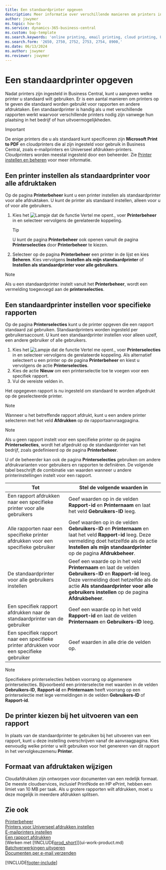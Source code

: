 ```yaml
---
title: Een standaardprinter opgeven
description: Meer informatie over verschillende manieren om printers in te stellen die standaard worden gebruikt voor afdruktaken.
author: jswymer
ms.topic: how-to
ms.service: dynamics-365-business-central
ms.custom: bap-template
ms.search.keywords: 'online printing, email printing, cloud printing, Universal Print'
ms.search.form: '2650, 2750, 2752, 2753, 2754, 8900,'
ms.date: 06/13/2024
ms.author: jswymer
ms.reviewer: jswymer
---
```

# <a name="specify-a-default-printer"></a><a name="default"></a>Een standaardprinter opgeven

Nadat printers zijn ingesteld in Business Central, kunt u aangeven welke printer u standaard wilt gebruiken. Er is een aantal manieren om printers op te geven die standaard worden gebruikt voor rapporten en andere afdruktaken. Een standaardprinter is handig als u met verschillende rapporten werkt waarvoor verschillende printers nodig zijn vanwege hun plaatsing in het bedrijf of hun uitvoermogelijkheden.

> [!IMPORTANT]
> De enige printers die u als standaard kunt specificeren zijn **Microsoft Print to PDF** en cloudprinters die al zijn ingesteld voor gebruik in Business Central, zoals e-mailprinters en Universeel afdrukken-printers. Cloudprinters worden meestal ingesteld door een beheerder. Zie [Printer instellen en beheren](admin-printer-setup-overview.md) voor meer informatie.

## <a name="set-a-printer-as-a-default-printer-for-all-print-jobs"></a>Een printer instellen als standaardprinter voor alle afdruktaken

Op de pagina **Printerbeheer** kunt u een printer instellen als standaardprinter voor alle afdruktaken. U kunt de printer als standaard instellen, alleen voor u of voor alle gebruikers.

1. Kies het ![Lampje dat de functie Vertel me opent.](media/ui-search/search_small.png "Vertel me wat u wilt doen"), voer **Printerbeheer** in en selecteer vervolgens de gerelateerde koppeling.

    > [!TIP]
    > U kunt de pagina **Printerbeheer** ook openen vanuit de pagina **Printerselecties** door **Printerbeheer** te kiezen.  
2. Selecteer op de pagina **Printerbeheer** een printer in de lijst en kies **Beheren**. Kies vervolgens **Instellen als mijn standaardprinter** of **Instellen als standaardprinter voor alle gebruikers**.

> [!NOTE]
> Als u een standaardprinter instelt vanuit het **Printerbeheer**, wordt een vermelding toegevoegd aan de **printerselecties**.

## <a name="set-a-default-printer-for-specific-reports"></a>Een standaardprinter instellen voor specifieke rapporten

Op de pagina **Printerselecties** kunt u de printer opgeven die een rapport standaard zal gebruiken. Standaardprinters worden ingesteld per gebruikersaccount. U kunt een standaardprinter instellen voor alleen uzelf, een andere gebruiker of alle gebruikers.

1. Kies het ![Lampje dat de functie Vertel me opent.](media/ui-search/search_small.png "Vertel me wat u wilt doen"), voer **Printerselecties** in en selecteer vervolgens de gerelateerde koppeling. Als alternatief selecteert u een printer op de pagina **Printerbeheer** en kiest u vervolgens de actie **Printerselecties**.
2. Kies de actie **Nieuw** om een printerselectie toe te voegen voor een specifiek rapport.
3. Vul de vereiste velden in.

Het opgegeven rapport is nu ingesteld om standaard te worden afgedrukt op de geselecteerde printer.

> [!NOTE]
> Wanneer u het betreffende rapport afdrukt, kunt u een andere printer selecteren met het veld **Afdrukken** op de rapportaanvraagpagina.

> [!NOTE]
> Als u geen rapport instelt voor een specifieke printer op de pagina **Printerselecties**, wordt het afgedrukt op de standaardprinter van het bedrijf, zoals gedefinieerd op de pagina **Printerbeheer**.

U of de beheerder kan ook de pagina **Printerselecties** gebruiken om andere afdrukvarianten voor gebruikers en rapporten te definiëren. De volgende tabel beschrijft de combinatie van waarden wanneer u andere printerinstellingen instelt voor een rapport.

|Tot                                                 |Stel de volgende waarden in                                             |
|---------------------------------------------------|---------------------------------------------------------------------|
|Een rapport afdrukken naar een specifieke printer voor alle gebruikers |Geef waarden op in de velden **Rapport-id** en **Printernaam** en laat het veld **Gebruikers-ID** leeg.|
|Alle rapporten naar een specifieke printer afdrukken voor een specifieke gebruiker|Geef waarden op in de velden **Gebruikers-ID** en **Printernaam** en laat het veld **Rapport-id** leeg. Deze vermelding doet hetzelfde als de actie **Instellen als mijn standaardprinter** op de pagina **Afdrukbeheer**.|
|De standaardprinter voor alle gebruikers instellen|Geef een waarde op in het veld **Printernaam** en laat de velden **Gebruikers-ID** en **Rapport-id** leeg. Deze vermelding doet hetzelfde als de actie **Als standaardprinter voor alle gebruikers instellen** op de pagina **Afdrukbeheer**.|
|Een specifiek rapport afdrukken naar de standaardprinter van de gebruiker|Geef een waarde op in het veld **Rapport-id** en laat de velden **Printernaam** en **Gebruikers-ID** leeg.|
|Een specifiek rapport naar een specifieke printer afdrukken voor een specifieke gebruiker|Geef waarden in alle drie de velden op.|

> [!NOTE]
> Specifiekere printerselecties hebben voorrang op algemenere printerselecties. Bijvoorbeeld een printerselectie met waarden in de velden **Gebruikers-ID**, **Rapport-id** en **Printernaam** heeft voorrang op een printerselectie met lege vermeldingen in de velden **Gebruikers-ID** of **Rapport-id**.

## <a name="choosing-the-printer-when-running-a-report"></a>De printer kiezen bij het uitvoeren van een rapport

In plaats van de standaardprinter te gebruiken bij het uitvoeren van een rapport, kunt u deze instelling overschrijven vanaf de aanvraagpagina. Kies eenvoudig welke printer u wilt gebruiken voor het genereren van dit rapport in het vervolgkeuzemenu **Printer**.

## <a name="sizing-print-jobs"></a>Formaat van afdruktaken wijzigen

Cloudafdrukken zijn ontworpen voor documenten van een redelijk formaat. De meeste cloudservices, inclusief PrintNode en HP ePrint, hebben een limiet van 10 MB per taak. Als u grotere rapporten wilt afdrukken, moet u deze mogelijk in meerdere afdrukken splitsen.

## <a name="see-also"></a>Zie ook

[Printerbeheer](admin-printer-setup-overview.md)  
[Printers voor Universeel afdrukken instellen](admin-printer-setup-universal-print.md)  
[E-mailprinters instellen](admin-printer-setup-email.md)  
[Een rapport afdrukken](ui-work-report.md#PrintReport)  
[Werken met [!INCLUDE[prod_short](includes/prod_short.md)]](ui-work-product.md)  
[Batchverwerkingen uitvoeren](ui-how-run-batch-jobs.md)  
[Documenten per e-mail verzenden](ui-how-send-documents-email.md)  

[!INCLUDE[footer-include](includes/footer-banner.md)]
